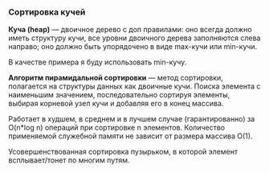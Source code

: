 ### Сортировка кучей

**Куча (heap)** — двоичное дерево с доп правилами: оно всегда должно иметь структуру кучи,  все уровни двоичного дерева заполняются слева направо; оно должно быть упорядочено в виде max-кучи или min-кучи. 

В качестве примера я буду использовать min-кучу.

**Алгоритм пирамидальной сортировки** — метод сортировки, полагается на структуры данных как двоичные кучи. Поиска элемента с наименьшим значением, последовательно сортируя элементы, выбирая корневой узел кучи и добавляя его в конец массива.

Работает в худшем, в среднем и в лучшем случае (гарантированно) за O(n*log n) операций при сортировке n элементов. Количество применяемой служебной памяти не зависит от размера массива O(1). 

Усовершенствованная сортировка пузырьком, в которой элемент всплывает/тонет по многим путям.
